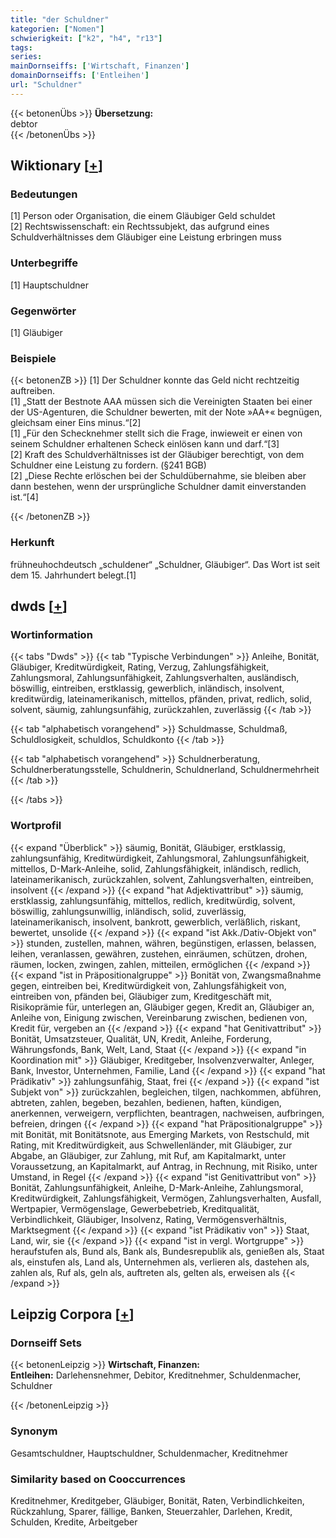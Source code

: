 ```yaml
---
title: "der Schuldner"
kategorien: ["Nomen"]
schwierigkeit: ["k2", "h4", "r13"]
tags:
series:
mainDornseiffs: ['Wirtschaft, Finanzen']
domainDornseiffs: ['Entleihen']
url: "Schuldner"
---
```


{{< betonenÜbs >}}
**Übersetzung:**  
debtor  
{{< /betonenÜbs >}}

## Wiktionary [[+](https://de.wiktionary.org/wiki/Schuldner)]

### Bedeutungen
[1] Person oder Organisation, die einem Gläubiger Geld schuldet  
[2] Rechtswissenschaft: ein Rechtssubjekt, das aufgrund eines Schuldverhältnisses dem Gläubiger eine  Leistung erbringen muss  

### Unterbegriffe
[1] Hauptschuldner  

### Gegenwörter
[1] Gläubiger  

### Beispiele
{{< betonenZB >}}
[1] Der Schuldner konnte das Geld nicht rechtzeitig auftreiben.  
[1] „Statt der Bestnote AAA müssen sich die Vereinigten Staaten bei einer der US-Agenturen, die Schuldner bewerten, mit der Note »AA+« begnügen, gleichsam einer Eins minus.“[2]  
[1] „Für den Schecknehmer stellt sich die Frage, inwieweit er einen von seinem Schuldner erhaltenen Scheck einlösen kann und darf.“[3]  
[2] Kraft des Schuldverhältnisses ist der Gläubiger berechtigt, von dem Schuldner eine Leistung zu fordern. (§241 BGB)  
[2] „Diese Rechte erlöschen bei der Schuldübernahme, sie bleiben aber dann bestehen, wenn der ursprüngliche Schuldner damit einverstanden ist.“[4]  

{{< /betonenZB >}}
### Herkunft
frühneuhochdeutsch „schuldener“ „Schuldner, Gläubiger“. Das Wort ist seit dem 15. Jahrhundert belegt.[1]  



## dwds [[+](https://www.dwds.de/wb/Schuldner)]

### Wortinformation
{{< tabs "Dwds" >}}
{{< tab "Typische Verbindungen" >}}
Anleihe, Bonität, Gläubiger, Kreditwürdigkeit, Rating, Verzug, Zahlungsfähigkeit, Zahlungsmoral, Zahlungsunfähigkeit, Zahlungsverhalten, ausländisch, böswillig, eintreiben, erstklassig, gewerblich, inländisch, insolvent, kreditwürdig, lateinamerikanisch, mittellos, pfänden, privat, redlich, solid, solvent, säumig, zahlungsunfähig, zurückzahlen, zuverlässig
{{< /tab >}}

{{< tab "alphabetisch vorangehend" >}}
Schuldmasse, Schuldmaß, Schuldlosigkeit, schuldlos, Schuldkonto
{{< /tab >}}

{{< tab "alphabetisch vorangehend" >}}
Schuldnerberatung, Schuldnerberatungsstelle, Schuldnerin, Schuldnerland, Schuldnermehrheit
{{< /tab >}}

{{< /tabs >}}

### Wortprofil
{{< expand "Überblick" >}} säumig, Bonität, Gläubiger, erstklassig, zahlungsunfähig, Kreditwürdigkeit, Zahlungsmoral, Zahlungsunfähigkeit, mittellos, D-Mark-Anleihe, solid, Zahlungsfähigkeit, inländisch, redlich, lateinamerikanisch, zurückzahlen, solvent, Zahlungsverhalten, eintreiben, insolvent {{< /expand >}}
{{< expand "hat Adjektivattribut" >}} säumig, erstklassig, zahlungsunfähig, mittellos, redlich, kreditwürdig, solvent, böswillig, zahlungsunwillig, inländisch, solid, zuverlässig, lateinamerikanisch, insolvent, bankrott, gewerblich, verläßlich, riskant, bewertet, unsolide {{< /expand >}}
{{< expand "ist Akk./Dativ-Objekt von" >}} stunden, zustellen, mahnen, währen, begünstigen, erlassen, belassen, leihen, veranlassen, gewähren, zustehen, einräumen, schützen, drohen, räumen, locken, zwingen, zahlen, mitteilen, ermöglichen {{< /expand >}}
{{< expand "ist in Präpositionalgruppe" >}} Bonität von, Zwangsmaßnahme gegen, eintreiben bei, Kreditwürdigkeit von, Zahlungsfähigkeit von, eintreiben von, pfänden bei, Gläubiger zum, Kreditgeschäft mit, Risikoprämie für, unterlegen an, Gläubiger gegen, Kredit an, Gläubiger an, Anleihe von, Einigung zwischen, Vereinbarung zwischen, bedienen von, Kredit für, vergeben an {{< /expand >}}
{{< expand "hat Genitivattribut" >}} Bonität, Umsatzsteuer, Qualität, UN, Kredit, Anleihe, Forderung, Währungsfonds, Bank, Welt, Land, Staat {{< /expand >}}
{{< expand "in Koordination mit" >}} Gläubiger, Kreditgeber, Insolvenzverwalter, Anleger, Bank, Investor, Unternehmen, Familie, Land {{< /expand >}}
{{< expand "hat Prädikativ" >}} zahlungsunfähig, Staat, frei {{< /expand >}}
{{< expand "ist Subjekt von" >}} zurückzahlen, begleichen, tilgen, nachkommen, abführen, abtreten, zahlen, begeben, bezahlen, bedienen, haften, kündigen, anerkennen, verweigern, verpflichten, beantragen, nachweisen, aufbringen, befreien, dringen {{< /expand >}}
{{< expand "hat Präpositionalgruppe" >}} mit Bonität, mit Bonitätsnote, aus Emerging Markets, von Restschuld, mit Rating, mit Kreditwürdigkeit, aus Schwellenländer, mit Gläubiger, zur Abgabe, an Gläubiger, zur Zahlung, mit Ruf, am Kapitalmarkt, unter Voraussetzung, an Kapitalmarkt, auf Antrag, in Rechnung, mit Risiko, unter Umstand, in Regel {{< /expand >}}
{{< expand "ist Genitivattribut von" >}} Bonität, Zahlungsunfähigkeit, Anleihe, D-Mark-Anleihe, Zahlungsmoral, Kreditwürdigkeit, Zahlungsfähigkeit, Vermögen, Zahlungsverhalten, Ausfall, Wertpapier, Vermögenslage, Gewerbebetrieb, Kreditqualität, Verbindlichkeit, Gläubiger, Insolvenz, Rating, Vermögensverhältnis, Marktsegment {{< /expand >}}
{{< expand "ist Prädikativ von" >}} Staat, Land, wir, sie {{< /expand >}}
{{< expand "ist in vergl. Wortgruppe" >}} heraufstufen als, Bund als, Bank als, Bundesrepublik als, genießen als, Staat als, einstufen als, Land als, Unternehmen als, verlieren als, dastehen als, zahlen als, Ruf als, geln als, auftreten als, gelten als, erweisen als {{< /expand >}}

## Leipzig Corpora [[+](https://corpora.uni-leipzig.de/en/res?word=Schuldner&corpusId=deu_newscrawl-public_2018)]

### Dornseiff Sets
{{< betonenLeipzig >}}
**Wirtschaft, Finanzen:**  
**Entleihen:** Darlehensnehmer, Debitor, Kreditnehmer, Schuldenmacher, Schuldner  

{{< /betonenLeipzig >}}

### Synonym
Gesamtschuldner, Hauptschuldner, Schuldenmacher, Kreditnehmer


### Similarity based on Cooccurrences
Kreditnehmer, Kreditgeber, Gläubiger, Bonität, Raten, Verbindlichkeiten, Rückzahlung, Sparer, fällige, Banken, Steuerzahler, Darlehen, Kredit, Schulden, Kredite, Arbeitgeber

